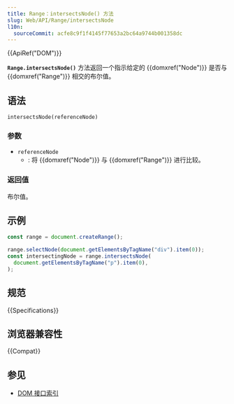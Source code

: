 ```yaml
---
title: Range：intersectsNode() 方法
slug: Web/API/Range/intersectsNode
l10n:
  sourceCommit: acfe8c9f1f4145f77653a2bc64a9744b001358dc
---
```


{{ApiRef("DOM")}}

**`Range.intersectsNode()`** 方法返回一个指示给定的 {{domxref("Node")}} 是否与 {{domxref("Range")}} 相交的布尔值。

## 语法

```js-nolint
intersectsNode(referenceNode)
```

### 参数

- `referenceNode`
  - : 将 {{domxref("Node")}} 与 {{domxref("Range")}} 进行比较。

### 返回值

布尔值。

## 示例

```js
const range = document.createRange();

range.selectNode(document.getElementsByTagName("div").item(0));
const intersectingNode = range.intersectsNode(
  document.getElementsByTagName("p").item(0),
);
```

## 规范

{{Specifications}}

## 浏览器兼容性

{{Compat}}

## 参见

- [DOM 接口索引](/zh-CN/docs/Web/API/Document_Object_Model)
